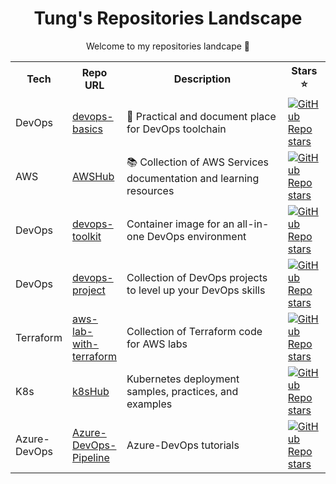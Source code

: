 <h1 align="center">Tung's Repositories Landscape</h1>

<p align="center">Welcome to my repositories landcape 💝</p>

<table>
    <tr>
        <th>Tech</th>
        <th>Repo URL</th>
        <th>Description</th>
        <th>Stars ⭐</th>
    </tr>
    <tr>
        <td>DevOps</td>
        <td><a href="https://github.com/tungbq/devops-basics">devops-basics</a></td>
        <td style="width:300px">  🚀 Practical and document place for DevOps toolchain</td>
        <td><a href="https://github.com/tungbq/devops-basics/stargazers"><img alt="GitHub Repo stars" src="https://img.shields.io/github/stars/tungbq/devops-basics"/></a></td>
    </tr>
    <tr>
        <td>AWS</td>
        <td><a href="https://github.com/tungbq/AWSHub">AWSHub</a></td>
        <td style="width:300px">📚 Collection of AWS Services documentation and learning resources</td>
        <td><a href="https://github.com/tungbq/AWSHub/stargazers"><img alt="GitHub Repo stars" src="https://img.shields.io/github/stars/tungbq/AWSHub"/></a></td>
    </tr>
    <tr>
        <td>DevOps</td>
        <td><a href="https://github.com/tungbq/devops-toolkit">devops-toolkit</a></td>
        <td style="width:300px">Container image for an all-in-one DevOps environment</td>
        <td><a href="https://github.com/tungbq/devops-toolkit/stargazers"><img alt="GitHub Repo stars" src="https://img.shields.io/github/stars/tungbq/devops-toolkit"/></a></td>
    </tr>
    <tr>
        <td>DevOps</td>
        <td><a href="https://github.com/tungbq/devops-project">devops-project</a></td>
        <td style="width:300px">Collection of DevOps projects to level up your DevOps skills</td>
        <td><a href="https://github.com/tungbq/devops-project/stargazers"><img alt="GitHub Repo stars" src="https://img.shields.io/github/stars/tungbq/devops-project"/></a></td>
    </tr>
    <tr>
        <td>Terraform</td>
        <td><a href="https://github.com/tungbq/aws-lab-with-terraform">aws-lab-with-terraform</a></td>
        <td style="width:300px">Collection of Terraform code for AWS labs</td>
        <td><a href="https://github.com/tungbq/aws-lab-with-terraform/stargazers"><img alt="GitHub Repo stars" src="https://img.shields.io/github/stars/tungbq/aws-lab-with-terraform"/></a></td>
    </tr>
    <tr>
        <td>K8s</td>
        <td><a href="https://github.com/tungbq/k8sHub">k8sHub</a></td>
        <td style="width:300px">Kubernetes deployment samples, practices, and examples</td>
        <td><a href="https://github.com/tungbq/k8sHub/stargazers"><img alt="GitHub Repo stars" src="https://img.shields.io/github/stars/tungbq/k8sHub"/></a></td>
    </tr>
    <tr>
        <td>Azure-DevOps</td>
        <td><a href="https://github.com/tungbq/Azure-DevOps-Pipeline">Azure-DevOps-Pipeline</a></td>
        <td style="width:300px">Azure-DevOps tutorials</td>
        <td><a href="https://github.com/tungbq/Azure-DevOps-Pipeline/stargazers"><img alt="GitHub Repo stars" src="https://img.shields.io/github/stars/tungbq/Azure-DevOps-Pipeline"/></a></td>
    </tr>
</table>
